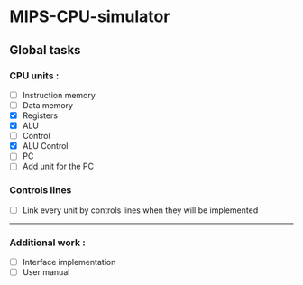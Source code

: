 # MIPS-CPU-simulator

## Global tasks

### CPU units :

- [ ] Instruction memory
- [ ] Data memory
- [x] Registers
- [x] ALU
- [ ] Control
- [x] ALU Control
- [ ] PC
- [ ] Add unit for the PC

### Controls lines

- [ ] Link every unit by controls lines when they will be implemented

---

### Additional work :

- [ ] Interface implementation
- [ ] User manual
